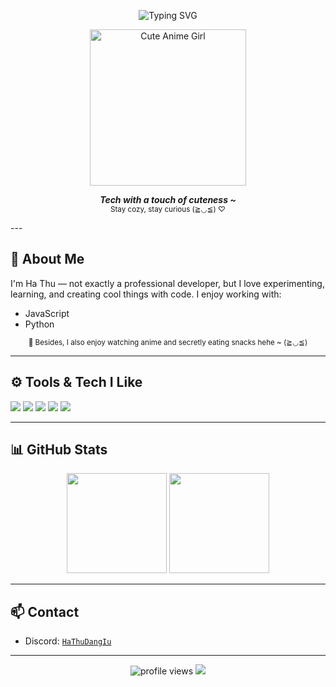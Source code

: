 
<p align="center">
  <img src="https://readme-typing-svg.demolab.com?font=Pacifico&size=28&duration=3000&pause=1200&color=FFB6C1&center=true&vCenter=true&width=500&lines=Hi+%F0%9F%91%8B+I'm+Ha+Thu!;Loves+JavaScript+%26+Python+%F0%9F%94%A5;Always+curious%2C+always+building+%F0%9F%92%BB;Let%E2%80%99s+code+something+cute+~+%F0%9F%8C%B8" alt="Typing SVG" />
</p>

<p align="center">
  <img src="https://i.pinimg.com/originals/f9/b2/3a/f9b23a6ceecfa73f4a22fd63fd0bfc15.gif" height="250" alt="Cute Anime Girl" />
</p>

<p align="center">
  <i><b>Tech with a touch of cuteness ~</b></i><br>
  <sub>Stay cozy, stay curious (≧◡≦) ♡</sub>
</p>
---

## 🧠 About Me

I'm Ha Thu — not exactly a professional developer, but I love experimenting, learning, and creating cool things with code. I enjoy working with:

- JavaScript
- Python


<p align="center">
  <sub>🍜 Besides, I also enjoy watching anime and secretly eating snacks hehe ~ (≧◡≦)</sub>
</p>

---

## ⚙️ Tools & Tech I Like

<p>
  <img src="https://img.shields.io/badge/Code-JavaScript-F7DF1E?style=flat-square&logo=javascript&logoColor=black" />
  <img src="https://img.shields.io/badge/Code-Python-3776AB?style=flat-square&logo=python&logoColor=white" />
  <img src="https://img.shields.io/badge/Editor-VS%20Code-007ACC?style=flat-square&logo=visual-studio-code&logoColor=white" />
  <img src="https://img.shields.io/badge/OS-Linux-FCC624?style=flat-square&logo=linux&logoColor=black" />
  <img src="https://img.shields.io/badge/Scripts-Tampermonkey-000000?style=flat-square&logo=google-chrome&logoColor=white" />
</p>

---

## 📊 GitHub Stats

<p align="center">
  <img src="https://github-readme-stats.vercel.app/api?username=HaThuDangIu&show_icons=true&theme=radical" height="160"/>
  <img src="https://github-readme-stats.vercel.app/api/top-langs/?username=HaThuDangIu&layout=compact&theme=radical" height="160"/>
</p>

---

## 📫 Contact

- Discord: [`HaThuDangIu`](https://discord.com/users/harryhathu._.)

---

<p align="center">
  <img src="https://komarev.com/ghpvc/?username=HaThuDangIu&label=Profile%20views&color=blueviolet&style=flat-square" alt="profile views"/>
  <img src="https://img.shields.io/badge/Made%20with-%E2%9D%A4%EF%B8%8F%20by%20HaThu-blueviolet?style=flat-square"/>
</p>

